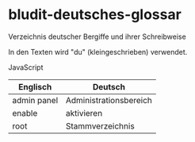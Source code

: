 # bludit-deutsches-glossar
Verzeichnis deutscher Bergiffe und ihrer Schreibweise

In den Texten wird "du" (kleingeschrieben) verwendet.

JavaScript

Englisch | Deutsch
------------ | -------------
admin panel|Administrationsbereich
enable|aktivieren
root|Stammverzeichnis
